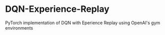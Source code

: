 # DQN-Experience-Replay
PyTorch implementation of DQN with Eperience Replay using OpenAI's gym environments

